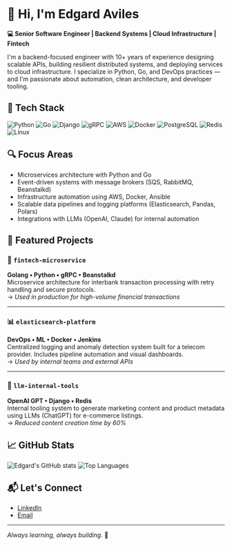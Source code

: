 # 👋 Hi, I'm Edgard Aviles

**💻 Senior Software Engineer | Backend Systems | Cloud Infrastructure | Fintech**

I'm a backend-focused engineer with 10+ years of experience designing scalable APIs, building resilient distributed systems, and deploying services to cloud infrastructure. I specialize in Python, Go, and DevOps practices — and I'm passionate about automation, clean architecture, and developer tooling.

## 🧰 Tech Stack
![Python](https://img.shields.io/badge/-Python-333?style=flat&logo=python)
![Go](https://img.shields.io/badge/-Golang-333?style=flat&logo=go)
![Django](https://img.shields.io/badge/-Django-333?style=flat&logo=django)
![gRPC](https://img.shields.io/badge/-gRPC-333?style=flat&logo=grpc)
![AWS](https://img.shields.io/badge/-AWS-333?style=flat&logo=amazonaws)
![Docker](https://img.shields.io/badge/-Docker-333?style=flat&logo=docker)
![PostgreSQL](https://img.shields.io/badge/-PostgreSQL-333?style=flat&logo=postgresql)
![Redis](https://img.shields.io/badge/-Redis-333?style=flat&logo=redis)
![Linux](https://img.shields.io/badge/-Linux-333?style=flat&logo=linux)

## 🔍 Focus Areas
- Microservices architecture with Python and Go
- Event-driven systems with message brokers (SQS, RabbitMQ, Beanstalkd)
- Infrastructure automation using AWS, Docker, Ansible
- Scalable data pipelines and logging platforms (Elasticsearch, Pandas, Polars)
- Integrations with LLMs (OpenAI, Claude) for internal automation

## 📌 Featured Projects

### 🏦 `fintech-microservice`
**Golang • Python • gRPC • Beanstalkd**  
Microservice architecture for interbank transaction processing with retry handling and secure protocols.  
→ _Used in production for high-volume financial transactions_

---

### 📊 `elasticsearch-platform`
**DevOps • ML • Docker • Jenkins**  
Centralized logging and anomaly detection system built for a telecom provider. Includes pipeline automation and visual dashboards.  
→ _Used by internal teams and external APIs_

---

### 🤖 `llm-internal-tools`
**OpenAI GPT • Django • Redis**  
Internal tooling system to generate marketing content and product metadata using LLMs (ChatGPT) for e-commerce listings.  
→ _Reduced content creation time by 60%_

## 📈 GitHub Stats

![Edgard's GitHub stats](https://github-readme-stats.vercel.app/api?username=eavilesmejia&show_icons=true&theme=tokyonight)
![Top Languages](https://github-readme-stats.vercel.app/api/top-langs/?username=eavilesmejia&layout=compact&theme=tokyonight)

## 📬 Let's Connect

- [LinkedIn](https://www.linkedin.com/in/edgar-aviles-3a7a3936/)
- [Email](mailto:eavilesmejia@gmail.com)

---

_Always learning, always building._ 🚀
